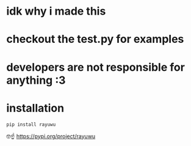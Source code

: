 # idk why i made this
# checkout the test.py for examples
# developers are not responsible for anything :3
# installation
```pip install rayuwu```

🤓☝️ https://pypi.org/project/rayuwu
